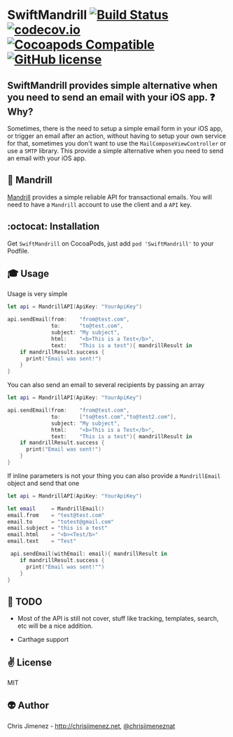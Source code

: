 # SwiftMandrill [![Build Status](https://travis-ci.org/PiXeL16/SwiftMandrill.svg?branch=master)](https://travis-ci.org/PiXeL16/SwiftMandrill/) [![codecov.io](https://codecov.io/github/PiXeL16/SwiftMandrill/coverage.svg?branch=master)](https://codecov.io/github/PiXeL16/SwiftMandrill?branch=master) [![Cocoapods Compatible](https://img.shields.io/cocoapods/v/SwiftMandrill.svg)](https://img.shields.io/cocoapods/v/SwiftMandrill.svg) [![GitHub license](https://img.shields.io/badge/license-MIT-blue.svg)](https://raw.githubusercontent.com/PiXeL16/SwiftMandrill/master/LICENSE)
SwiftMandrill provides simple alternative when you need to send an email with your iOS app.
:question: Why?
----
Sometimes, there is the need to setup a simple email form in your iOS app, or trigger an email after an action,  without having to setup your own service for that, sometimes you don't want to use the `MailComposeViewController` or use a `SMTP` library.
This provide a simple alternative when you need to send an email with your iOS app.

:monkey: Mandrill
----
[Mandrill](https://www.mandrill.com/) provides a simple  reliable API for transactional emails. You will need to have a `Mandrill` account to use the client and a `API` key.

:octocat: Installation
----
Get `SwiftMandrill` on CocoaPods, just add `pod 'SwiftMandrill'` to your Podfile.

:mortar_board: Usage
-----
Usage is very simple

```swift
let api = MandrillAPI(ApiKey: "YourApiKey")

api.sendEmail(from:    "from@test.com",
              to:      "to@test.com",
              subject: "My subject",
              html:    "<b>This is a Test</b>",
              text:    "This is a test"){ mandrillResult in
    if mandrillResult.success {
      print("Email was sent!")
    }
}
```

You can also send an email to several recipients by passing an array

```swift
let api = MandrillAPI(ApiKey: "YourApiKey")

api.sendEmail(from:    "from@test.com",
              to:      ["to@test.com","to@test2.com"],
              subject: "My subject",
              html:    "<b>This is a Test</b>",
              text:    "This is a test"){ mandrillResult in
    if mandrillResult.success {
      print("Email was sent!")
    }
}
```

If inline parameters is not your thing you can also provide a `MandrillEmail` object and send that one

```swift
let api = MandrillAPI(ApiKey: "YourApiKey")

let email     = MandrillEmail()
email.from    = "test@test.com"
email.to      = "totest@gmail.com"
email.subject = "this is a test"
email.html    = "<b><Test/b>"
email.text    = "Test"   

 api.sendEmail(withEmail: email){ mandrillResult in
    if mandrillResult.success {
      print("Email was sent!"")
    }
}
```

:wrench: TODO
-----
* Most of the API is still not cover, stuff like tracking, templates, search, etc will be a nice addition.

* Carthage support

:v: License
-------
MIT

:alien: Author
------
Chris Jimenez - http://chrisjimenez.net, [@chrisjimeneznat](http://twitter.com/chrisjimeneznat)
